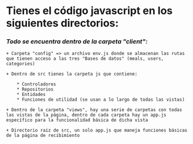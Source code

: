 # Tienes el código javascript en los siguientes directorios: 

### ***Todo se encuentra dentro de la carpeta "client":***

    + Carpeta "config" => un archivo env.js donde se almacenan las rutas que tienen acceso a las tres "Bases de datos" (meals, users, categories)
    
    + Dentro de src tienes la carpeta js que contiene:
        
        * Controladores
        * Repositorios
        * Entidades
        * Funciones de utilidad (se usan a lo largo de todas las vistas)

    + Dentro de la carpeta "views", hay una serie de carpetas con todas las vistas de la página, dentro de cada carpeta hay un app.js específico para la funcionalidad básica de dicha vista

    + Directorio raiz de src, un solo app.js que maneja funciones básicas de la página de recibimiento